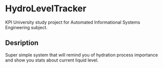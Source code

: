 # HydroLevelTracker
KPI University study project for Automated Informational Systems Engineering subject.

## Desription
Super simple system that will remind you of hydration process importance and show you stats about current liquid level.
